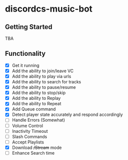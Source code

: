 # discordcs-music-bot

## Getting Started

TBA

## Functionality

- [x] Get it running
- [x] Add the ability to join/leave VC
- [x] Add the ability to play via urls
- [x] Add the ability to search for tracks
- [x] Add the ability to pause/resume
- [x] Add the ability to stop/skip
- [x] Add the ability to Replay
- [x] Add the ability to Repeat
- [x] Add Queue command
- [x] Detect player state accurately and respond accordingly
- [ ] Handle Errors (Somewhat)
- [ ] Volume Control
- [ ] Inactivity Timeout
- [ ] Slash Commands
- [ ] Accept Playlists
- [x] Download ~~/Stream~~ mode
- [ ] Enhance Search time
